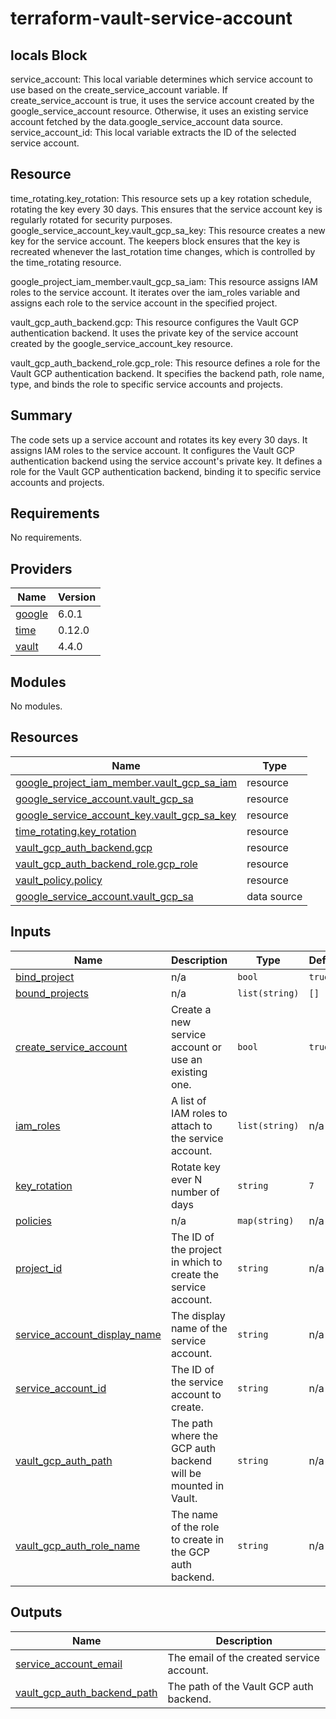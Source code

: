 # terraform-vault-service-account
## locals Block
service_account: This local variable determines which service account to use based on the create_service_account variable. 
      If create_service_account is true, it uses the service account created by the google_service_account resource. 
      Otherwise, it uses an existing service account fetched by the data.google_service_account data source.
service_account_id: This local variable extracts the ID of the selected service account.
## Resource
time_rotating.key_rotation: This resource sets up a key rotation schedule, rotating the key every 30 days. This ensures that the service account key is regularly rotated for security purposes.
google_service_account_key.vault_gcp_sa_key: This resource creates a new key for the service account. The keepers 
      block ensures that the key is recreated whenever the last_rotation time changes, 
      which is controlled by the time_rotating resource.
      
google_project_iam_member.vault_gcp_sa_iam: This resource assigns IAM roles to the service account. It iterates over the iam_roles 
      variable and assigns each role to the service account in the specified project.

vault_gcp_auth_backend.gcp: This resource configures the Vault GCP authentication backend. It uses the private key of the service 
      account created by the google_service_account_key resource.

vault_gcp_auth_backend_role.gcp_role: This resource defines a role for the Vault GCP authentication backend. It specifies the backend 
    path, role name, type, and binds the role to specific service accounts and projects.

## Summary
The code sets up a service account and rotates its key every 30 days.
It assigns IAM roles to the service account.
It configures the Vault GCP authentication backend using the service account's private key.
It defines a role for the Vault GCP authentication backend, binding it to specific service accounts and projects.

<!-- BEGIN_TF_DOCS -->
## Requirements

No requirements.

## Providers

| Name | Version |
|------|---------|
| <a name="provider_google"></a> [google](#provider\_google) | 6.0.1 |
| <a name="provider_time"></a> [time](#provider\_time) | 0.12.0 |
| <a name="provider_vault"></a> [vault](#provider\_vault) | 4.4.0 |

## Modules

No modules.

## Resources

| Name | Type |
|------|------|
| [google_project_iam_member.vault_gcp_sa_iam](https://registry.terraform.io/providers/hashicorp/google/latest/docs/resources/project_iam_member) | resource |
| [google_service_account.vault_gcp_sa](https://registry.terraform.io/providers/hashicorp/google/latest/docs/resources/service_account) | resource |
| [google_service_account_key.vault_gcp_sa_key](https://registry.terraform.io/providers/hashicorp/google/latest/docs/resources/service_account_key) | resource |
| [time_rotating.key_rotation](https://registry.terraform.io/providers/hashicorp/time/latest/docs/resources/rotating) | resource |
| [vault_gcp_auth_backend.gcp](https://registry.terraform.io/providers/hashicorp/vault/latest/docs/resources/gcp_auth_backend) | resource |
| [vault_gcp_auth_backend_role.gcp_role](https://registry.terraform.io/providers/hashicorp/vault/latest/docs/resources/gcp_auth_backend_role) | resource |
| [vault_policy.policy](https://registry.terraform.io/providers/hashicorp/vault/latest/docs/resources/policy) | resource |
| [google_service_account.vault_gcp_sa](https://registry.terraform.io/providers/hashicorp/google/latest/docs/data-sources/service_account) | data source |

## Inputs

| Name | Description | Type | Default | Required |
|------|-------------|------|---------|:--------:|
| <a name="input_bind_project"></a> [bind\_project](#input\_bind\_project) | n/a | `bool` | `true` | no |
| <a name="input_bound_projects"></a> [bound\_projects](#input\_bound\_projects) | n/a | `list(string)` | `[]` | no |
| <a name="input_create_service_account"></a> [create\_service\_account](#input\_create\_service\_account) | Create a new service account or use an existing one. | `bool` | `true` | no |
| <a name="input_iam_roles"></a> [iam\_roles](#input\_iam\_roles) | A list of IAM roles to attach to the service account. | `list(string)` | n/a | yes |
| <a name="input_key_rotation"></a> [key\_rotation](#input\_key\_rotation) | Rotate key ever N number of days | `string` | `7` | no |
| <a name="input_policies"></a> [policies](#input\_policies) | n/a | `map(string)` | n/a | yes |
| <a name="input_project_id"></a> [project\_id](#input\_project\_id) | The ID of the project in which to create the service account. | `string` | n/a | yes |
| <a name="input_service_account_display_name"></a> [service\_account\_display\_name](#input\_service\_account\_display\_name) | The display name of the service account. | `string` | n/a | yes |
| <a name="input_service_account_id"></a> [service\_account\_id](#input\_service\_account\_id) | The ID of the service account to create. | `string` | n/a | yes |
| <a name="input_vault_gcp_auth_path"></a> [vault\_gcp\_auth\_path](#input\_vault\_gcp\_auth\_path) | The path where the GCP auth backend will be mounted in Vault. | `string` | n/a | yes |
| <a name="input_vault_gcp_auth_role_name"></a> [vault\_gcp\_auth\_role\_name](#input\_vault\_gcp\_auth\_role\_name) | The name of the role to create in the GCP auth backend. | `string` | n/a | yes |

## Outputs

| Name | Description |
|------|-------------|
| <a name="output_service_account_email"></a> [service\_account\_email](#output\_service\_account\_email) | The email of the created service account. |
| <a name="output_vault_gcp_auth_backend_path"></a> [vault\_gcp\_auth\_backend\_path](#output\_vault\_gcp\_auth\_backend\_path) | The path of the Vault GCP auth backend. |
<!-- END_TF_DOCS -->